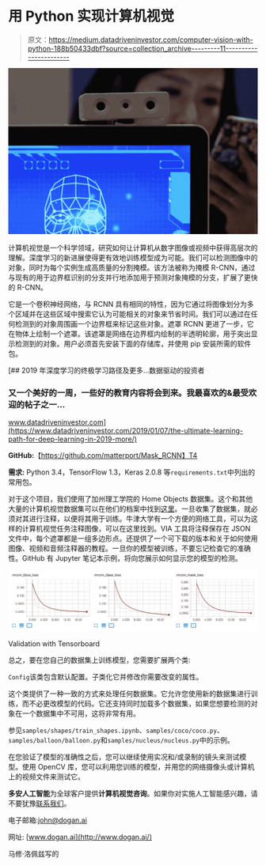 # 用 Python 实现计算机视觉

> 原文：<https://medium.datadriveninvestor.com/computer-vision-with-python-188b50433dbf?source=collection_archive---------11----------------------->

![](img/c11bcaa3f4c760e4c8c0a45a67f3179a.png)

计算机视觉是一个科学领域，研究如何让计算机从数字图像或视频中获得高层次的理解。深度学习的新进展使得更有效地训练模型成为可能。我们可以检测图像中的对象，同时为每个实例生成高质量的分割掩模。该方法被称为掩模 R-CNN，通过与现有的用于边界框识别的分支并行地添加用于预测对象掩模的分支，扩展了更快的 R-CNN。

它是一个卷积神经网络，与 RCNN 具有相同的特性，因为它通过将图像划分为多个区域并在这些区域中搜索它认为可能相关的对象来节省时间。我们可以通过在任何检测到的对象周围画一个边界框来标记这些对象。遮罩 RCNN 更进了一步，它在物体上绘制一个遮罩。该遮罩是网络在边界框内绘制的半透明轮廓，用于突出显示检测到的对象。用户必须首先安装下面的存储库，并使用 pip 安装所需的软件包。

[](https://www.datadriveninvestor.com/2019/01/07/the-ultimate-learning-path-for-deep-learning-in-2019-more/) [## 2019 年深度学习的终极学习路径及更多...数据驱动的投资者

### 又一个美好的一周，一些好的教育内容将会到来。我最喜欢的&最受欢迎的帖子之一…

www.datadriveninvestor.com](https://www.datadriveninvestor.com/2019/01/07/the-ultimate-learning-path-for-deep-learning-in-2019-more/) 

**GitHub:**【https://github.com/matterport/Mask_RCNN】T4

**需求:** Python 3.4，TensorFlow 1.3，Keras 2.0.8 等`requirements.txt`中列出的常用包。

对于这个项目，我们使用了加州理工学院的 Home Objects 数据集。这个和其他大量的计算机视觉数据集可以在他们的档案中找到[这里](http://www.vision.caltech.edu/archive.html)。一旦收集了数据集，就必须对其进行注释，以便将其用于训练。牛津大学有一个方便的网络工具，可以为这样的计算机视觉任务注释图像，可以在这里找到。VIA 工具将注释保存在 JSON 文件中，每个遮罩都是一组多边形点。还提供了一个可下载的版本和关于如何使用图像、视频和音频注释器的教程。一旦你的模型被训练，不要忘记检查它的准确性。GitHub 有 Jupyter 笔记本示例，将向您展示如何显示您的模型的检测。

![](img/f09a1eae7a931eb3dfd5af427ba9f5b6.png)

Validation with Tensorboard

总之，要在您自己的数据集上训练模型，您需要扩展两个类:

`Config`该类包含默认配置。子类化它并修改你需要改变的属性。

这个类提供了一种一致的方式来处理任何数据集。它允许您使用新的数据集进行训练，而不必更改模型的代码。它还支持同时加载多个数据集，如果您想要检测的对象在一个数据集中不可用，这将非常有用。

参见`samples/shapes/train_shapes.ipynb`、`samples/coco/coco.py`、`samples/balloon/balloon.py`和`samples/nucleus/nucleus.py`中的示例。

在您验证了模型的准确性之后，您可以继续使用实况和/或录制的镜头来测试模型。使用 OpenCV 库，您可以利用您训练的模型，并用您的网络摄像头或计算机上的视频文件来测试它。

**多安人工智能**为全球客户提供**计算机视觉咨询**。如果你对实施人工智能感兴趣，请不要犹豫[联系我们](http://www.dogan.ai/)。

电子邮箱:john@dogan.ai

网址: [www.dogan.ai](http://www.dogan.ai/)

马修·洛佩兹写的